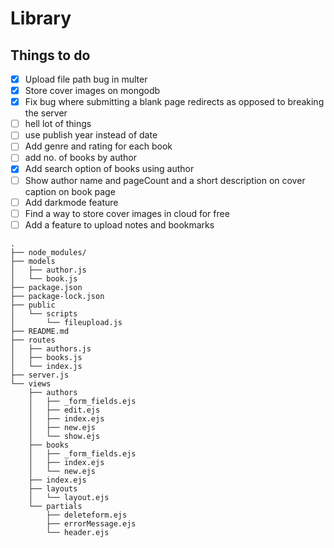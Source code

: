 # Library 

## Things to do

- [X] Upload file path bug in multer
- [X] Store cover images on mongodb
- [X] Fix bug where submitting a blank page redirects as opposed to breaking the server
- [ ] hell lot of things
- [ ] use publish year instead of date
- [ ] Add genre and rating for each book 
- [ ] add no. of books by author
- [X] Add search option of books using author
- [ ] Show author name and pageCount and a short description on cover caption on book page
- [ ] Add darkmode feature
- [ ] Find a way to store cover images in cloud for free 
- [ ] Add a feature to upload notes and bookmarks

```
.
├── node_modules/
├── models
│   ├── author.js
│   └── book.js
├── package.json
├── package-lock.json
├── public
│   └── scripts
│       └── fileupload.js
├── README.md
├── routes
│   ├── authors.js
│   ├── books.js
│   └── index.js
├── server.js
└── views
    ├── authors
    │   ├── _form_fields.ejs
    │   ├── edit.ejs
    │   ├── index.ejs
    │   ├── new.ejs
    │   └── show.ejs
    ├── books
    │   ├── _form_fields.ejs
    │   ├── index.ejs
    │   └── new.ejs
    ├── index.ejs
    ├── layouts
    │   └── layout.ejs
    └── partials
        ├── deleteform.ejs
        ├── errorMessage.ejs
        └── header.ejs

```